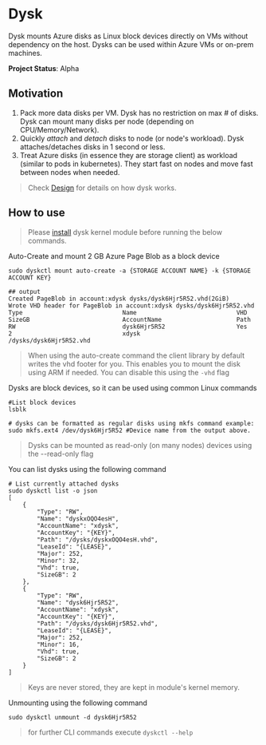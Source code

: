 # Dysk #

Dysk mounts Azure disks as Linux block devices directly on VMs without dependency on the host. Dysks can be used within Azure VMs or on-prem machines.

**Project Status**: Alpha

## Motivation ##

1. Pack more data disks per VM. Dysk has no restriction on max # of disks. Dysk can mount many disks per node (depending on CPU/Memory/Network).
2. Quickly *attach* and *detach* disks to node (or node's workload). Dysk attaches/detaches disks in 1 second or less.
3. Treat Azure disks (in essence they are storage client) as workload (similar to pods in kubernetes). They start fast on nodes and move fast between nodes when needed. 

> Check [Design](docs/design.md) for details on how dysk works.

## How to use ##

> Please [install](docs/build-install.md) dysk kernel module before running the below commands.

Auto-Create and mount 2 GB Azure Page Blob as a block device
```
sudo dyskctl mount auto-create -a {STORAGE ACCOUNT NAME} -k {STORAGE ACCOUNT KEY}

## output
Created PageBlob in account:xdysk dysks/dysk6Hjr5R52.vhd(2GiB)
Wrote VHD header for PageBlob in account:xdysk dysks/dysk6Hjr5R52.vhd
Type                            Name                            VHD                             SizeGB                          AccountName                     Path
RW                              dysk6Hjr5R52                    Yes                             2                               xdysk                           /dysks/dysk6Hjr5R52.vhd
```
> When using the auto-create command the client library by default writes the vhd footer for you. This enables you to mount the disk using ARM if needed. You can disable this using the ``` -vhd ``` flag


Dysks are block devices, so it can be used using common Linux commands

```
#List block devices
lsblk

# dysks can be formatted as regular disks using mkfs command example:
sudo mkfs.ext4 /dev/dysk6Hjr5R52 #Device name from the output above.
```

> Dysks can be mounted as read-only (on many nodes) devices using the --read-only flag

You can list dysks using the following command

```
# List currently attached dysks
sudo dyskctl list -o json
[
    {
        "Type": "RW",
        "Name": "dyskxOQO4esH",
        "AccountName": "xdysk",
        "AccountKey": "{KEY}",
        "Path": "/dysks/dyskxOQO4esH.vhd",
        "LeaseId": "{LEASE}",
        "Major": 252,
        "Minor": 32,
        "Vhd": true,
        "SizeGB": 2
    },
    {
        "Type": "RW",
        "Name": "dysk6Hjr5R52",
        "AccountName": "xdysk",
        "AccountKey": "{KEY}",
        "Path": "/dysks/dysk6Hjr5R52.vhd",
        "LeaseId": "{LEASE}",
        "Major": 252,
        "Minor": 16,
        "Vhd": true,
        "SizeGB": 2
    }
]
```

> Keys are never stored, they are kept in module's kernel memory.

Unmounting using the following command

```
sudo dyskctl unmount -d dysk6Hjr5R52 
```

> for further CLI commands execute ```dyskctl --help ```



